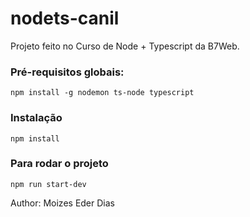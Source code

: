 # nodets-canil
Projeto feito no Curso de Node + Typescript da B7Web.

### Pré-requisitos globais:

`npm install -g nodemon ts-node typescript`

### Instalação
`npm install`

### Para rodar o projeto
`npm run start-dev`

  Author: Moizes Eder Dias
